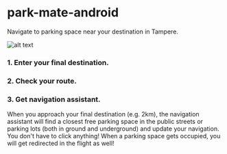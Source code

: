 # park-mate-android
Navigate to parking space near your destination in Tampere.

![alt text](https://raw.githubusercontent.com/adamstyrc/park-mate-android/master/packed.png)

### 1. Enter your final destination.

### 2. Check your route.

### 3. Get navigation assistant.
When you approach your final destination (e.g. 2km), the navigation assistant will find a closest free parking space in the public streets or parking lots (both in ground and underground) and update your navigation. You don't have to click anything! When a parking space gets occupied, you will get redirected in the flight as well!

